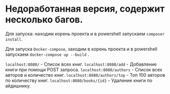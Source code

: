 # Недоработанная версия, содержит несколько багов. #

Для запуска: находим корень проекта и в powershell запускаем `composer install`.

Для запуска `Docker-compose`, заходим в корень проекта и в powershell запускаем `docker-compose up --build` .

`localhost:8080/` - Список всех книг.
`localhost:8080/add` - Добавление книги при помощи POST запроса.
`localhost:8080/authors` - Список всех авторов и количество книг.
`localhost:8080/authors/top` - Топ 100 авторов по количеству книг. 
`localhost:8080/books/{id}` - Удаление книги по айдишнику.
